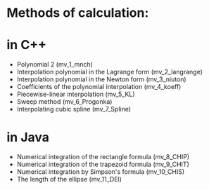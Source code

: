 Methods of calculation: 
=======================
in C++
======
* Polynomial 2 (mv_1_mnch)
* Interpolation polynomial in the Lagrange form (mv_2_langrange)
* Interpolation polynomial in the Newton form (mv_3_niuton)
* Coefficients of the polynomial interpolation (mv_4_koeff)
* Piecewise-linear interpolation (mv_5_KL)
* Sweep method (mv_6_Progonka)
* Interpolating cubic spline (mv_7_Spline)


in Java
=======
* Numerical integration of the rectangle formula (mv_8_CHIP)
* Numerical integration of the trapezoid formula (mv_9_CHIT)
* Numerical integration by Simpson's formula (mv_10_CHIS)
* The length of the ellipse (mv_11_DEl)